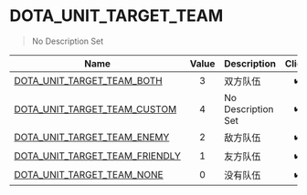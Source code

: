 # DOTA_UNIT_TARGET_TEAM
> No Description Set

Name|Value|Description|Client
--|:--:|--|:--:
[DOTA_UNIT_TARGET_TEAM_BOTH](DOTA_UNIT_TARGET_TEAM_BOTH)|3|双方队伍|✔️
[DOTA_UNIT_TARGET_TEAM_CUSTOM](DOTA_UNIT_TARGET_TEAM_CUSTOM)|4|No Description Set|✔️
[DOTA_UNIT_TARGET_TEAM_ENEMY](DOTA_UNIT_TARGET_TEAM_ENEMY)|2|敌方队伍|✔️
[DOTA_UNIT_TARGET_TEAM_FRIENDLY](DOTA_UNIT_TARGET_TEAM_FRIENDLY)|1|友方队伍|✔️
[DOTA_UNIT_TARGET_TEAM_NONE](DOTA_UNIT_TARGET_TEAM_NONE)|0|没有队伍|✔️
